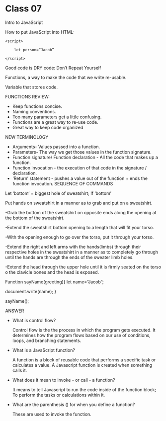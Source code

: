 # Class 07

Intro to JavaScript

How to put JavaScript into HTML:

<html>

	<script>

		let person=“Jacob”

	</script>

</html>

Good code is DRY code: Don’t Repeat Yourself

Functions, a way to make the code that we write re-usable.

Variable that stores code.

FUNCTIONS REVIEW:

* Keep functions concise.
* Naming conventions.
* Too many parameters get a little confusing.
* Functions are a great way to re-use code.
* Great way to keep code organized

NEW TERMINOLOGY

* Arguments- Values passed into a function.
* Parameters- The way we get those values in the function signature.
* Function signature/ Function declaration - All the code that makes up a function.
* Function invocation - the execution of that code in the signature / declaration.
* ‘Return’ statement - pushes a value out of the function + ends the function invocation.
SEQUENCE OF COMMANDS

Let ‘bottom’ = biggest hole of sweatshirt;
If ‘bottom’

 Put hands on sweatshirt in a manner as to grab and put on a sweatshirt.

-Grab the bottom of the sweatshirt on opposite ends along the opening at the bottom of the sweatshirt.

-Extend the sweatshirt bottom opening to a length that will fit your torso.

-With the opening enough to go over the torso, put it through your torso.

-Extend the right and left arms with the hands(limbs) through their respective holes in the sweatshirt in a manner as to completely go through until the hands are through the ends of the sweater limb holes.

-Extend the head through the upper hole until it is firmly seated on the torso o the clavicle bones and the head is exposed.

Function sayName(greeting){
let name=“Jacob”;

document.write(name);
}

sayName();

ANSWER

* What is control flow?

    Control flow is the the process in which the program gets executed. It determines how the program flows based on our use of conditions, loops, and branching statements.

* What is a JavaScript function?

    A function is a block of reusable code that performs a specific task or calculates a value. A Javascript function is created when something calls it.

* What does it mean to invoke - or call - a function?

    It means to tell Javascript to run the code inside of the function block; To perform the tasks or calculations within it.

* What are the parenthesis () for when you define a function?

    These are used to invoke the function.
